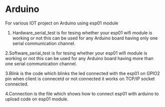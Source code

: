 # Arduino
For various IOT project on Arduino using esp01 module

1. Hardware_serial_test is for tesing whether your esp01 wifi module is working or not this can be used for any Arduino board having only one serial communication channel.

 2.Software_serial_test is for tesing whether your esp01 wifi module is working or not this can be used for any Arduino board having more than one serial communication channel.
 
  3.Blink is the code which blinks the led connected with the esp01 on GPIO2 pin when client is connecetd or not connected it works on TCP/IP socket connected.
  
  4.Connection is the file which shows how to connect esp01 with arduino to upload code on esp01 module.
